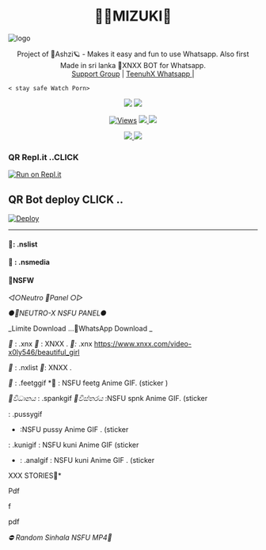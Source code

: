 <h1 align="center"><b> 🧚‍♂️MIZUKI🔞  </b></h1>

![logo](https://telegra.ph/file/81e95f82feec6f1465eba.jpg)




<p align="center">
    Project of  🔞Ashzi🪐 - Makes it easy and fun to use Whatsapp. Also first Made in sri lanka 🔞XNXX BOT for Whatsapp.
    <br>
        <a href="https://chat.whatsapp.com/GTgqgMTo7FoJ1GqdijshsX">Support Group</a> |
        <a href="https://Wa.me/+94766598862">TeenuhX Whatsapp </a> |
        
    < stay safe Watch Porn>
</p>
<p align="center">
  <a href="https://github.com/xneon2/NAUGHTY-HATZU">
    <img src="https://img.shields.io/docker/pulls/fusuf/whatsasena?style=flat-square"/></a>
  
  </a>
  <a href="https://github.com/xneon2/NAUGHTY-HATZU">
    <img src="https://img.shields.io/docker/image-size/fusuf/whatsasena?style=flat-square">
    
  </a>
</p>

<p align="center">
  <a href="https://github.com/Ben-Monster/NAUGHTY-HATZU">
    <img src="https://hits.seeyoufarm.com/api/count/incr/badge.svg?url=https%3A%2F%2Fgithub.com%2Fxneon2%2FNAUGHTY-HATZU&count_bg=%2379C83D&title_bg=%23555555&icon=gitpod.svg&icon_color=%23E7E7E7&title=Views&edge_flat=false" alt="Views"/></a>
  
  </a>
  <a href="https://github.com/Ben-Monster/NAUGHTY-HATZU/fork">
    <img src="https://img.shields.io/github/forks/xneon2/NAUGHTY-HATZU?label=Fork&style=social">
    
  </a>
  <a href="https://github.com/Ben-Monster/NAUGHTY-HATZU/stargazers">
    <img src="https://img.shields.io/github/stars/xneon2/NAUGHTY-HATZU?style=social">
  </a>
</p>

<p align="center">
  <a href="httsp://github.com/Ben-Monster/NAUGHTY-HATZU">
    <img src="https://img.shields.io/github/repo-size/phaticusthiccy/WhatsAsenaDuplicated?color=purple&label=Repo%20Boyutu&style=plastic">

  </a>
  <a href="https://wa.me/27658052694">
    <img src="https://img.shields.io/badge/Contact%20Me%20On%20Whatsapp-Teenuh%20AX%20-purple&style=plastic">

  </a>
</p>

### QR  Repl.it ..CLICK 

[![Run on Repl.it](https://repl.it/badge/github/quiec/whatsasena)](https://replit.com/@tenuh/NeotroWA-XQR?v=1)

## QR Bot deploy  CLICK ..
[![Deploy](https://www.herokucdn.com/deploy/button.svg)](https://heroku.com/deploy?template=https://github.com/Ben-Monster/NAUGHTY-HATZU)

---------------------------------
#### 🔞: .nslist

#### 🔞 : .nsmedia

#### 🔞NSFW

*◁○Neutro 🔞Panel ○▷*

*●🔞NEUTRO-X NSFU PANEL●*

_Limite Download ...🙂WhatsApp Download _

*🚫* : .xnx 
*🔞* : XNXX .
*📵:* .xnx https://www.xnxx.com/video-x0ly546/beautiful_girl

*🚫* : .nxlist
*📵*: XNXX .

*🚫* : .feetggif
*🔞 : NSFU feetg Anime GIF. (sticker )

*🚫විධානය* : .spankgif
*🔞විස්තරය* :NSFU spnk Anime GIF. (sticker 

: .pussygif
* :NSFU pussy Anime GIF . (sticker 

:  .kunigif
 : NSFU kuni Anime GIF (sticker 

* : .analgif
: NSFU kuni Anime GIF . (sticker 

 XXX STORIES🙇*


Pdf


f














pdf

*⛔ Random Sinhala NSFU MP4🙇*



